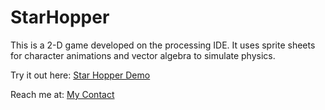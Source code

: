 # StarHopper
This is a 2-D game developed on the processing IDE. It uses sprite sheets for character animations and vector algebra to simulate physics.


Try it out here: [Star Hopper Demo](http://sourabhpati.ml/StarHopper)

Reach me at: [My Contact](http://sourabhpati.ml/#contact)
